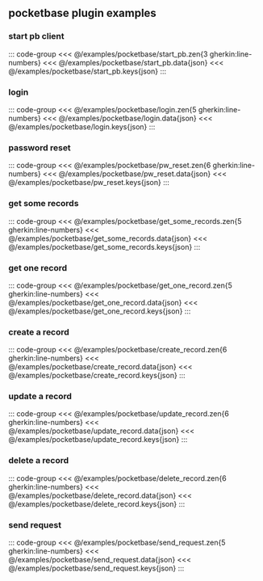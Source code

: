 <!--
SPDX-FileCopyrightText: 2024 Dyne.org foundation

SPDX-License-Identifier: CC-BY-NC-SA-4.0
-->

## pocketbase plugin examples

### start pb client
::: code-group
<<< @/examples/pocketbase/start_pb.zen{3 gherkin:line-numbers}
<<< @/examples/pocketbase/start_pb.data{json}
<<< @/examples/pocketbase/start_pb.keys{json}
:::

### login
::: code-group
<<< @/examples/pocketbase/login.zen{5 gherkin:line-numbers}
<<< @/examples/pocketbase/login.data{json}
<<< @/examples/pocketbase/login.keys{json}
:::

### password reset
::: code-group
<<< @/examples/pocketbase/pw_reset.zen{6 gherkin:line-numbers}
<<< @/examples/pocketbase/pw_reset.data{json}
<<< @/examples/pocketbase/pw_reset.keys{json}
:::

### get some records
::: code-group
<<< @/examples/pocketbase/get_some_records.zen{5 gherkin:line-numbers}
<<< @/examples/pocketbase/get_some_records.data{json}
<<< @/examples/pocketbase/get_some_records.keys{json}
:::

### get one record
::: code-group
<<< @/examples/pocketbase/get_one_record.zen{5 gherkin:line-numbers}
<<< @/examples/pocketbase/get_one_record.data{json}
<<< @/examples/pocketbase/get_one_record.keys{json}
:::

### create a record
::: code-group
<<< @/examples/pocketbase/create_record.zen{6 gherkin:line-numbers}
<<< @/examples/pocketbase/create_record.data{json}
<<< @/examples/pocketbase/create_record.keys{json}
:::

### update a record
::: code-group
<<< @/examples/pocketbase/update_record.zen{6 gherkin:line-numbers}
<<< @/examples/pocketbase/update_record.data{json}
<<< @/examples/pocketbase/update_record.keys{json}
:::

### delete a record
::: code-group
<<< @/examples/pocketbase/delete_record.zen{6 gherkin:line-numbers}
<<< @/examples/pocketbase/delete_record.data{json}
<<< @/examples/pocketbase/delete_record.keys{json}
:::

### send request
::: code-group
<<< @/examples/pocketbase/send_request.zen{5 gherkin:line-numbers}
<<< @/examples/pocketbase/send_request.data{json}
<<< @/examples/pocketbase/send_request.keys{json}
:::
